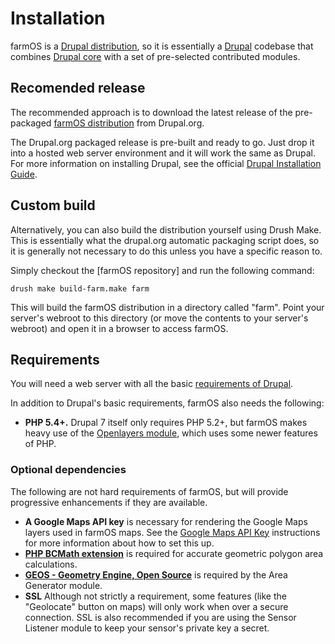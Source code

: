 # Installation

farmOS is a [Drupal distribution], so it is essentially a [Drupal] codebase that
combines [Drupal core] with a set of pre-selected contributed modules.

## Recomended release

The recommended approach is to download the latest release of the pre-packaged
[farmOS distribution] from Drupal.org.

The Drupal.org packaged release is pre-built and ready to go. Just drop it into
a hosted web server environment and it will work the same as Drupal. For more
information on installing Drupal, see the official [Drupal Installation Guide].

## Custom build

Alternatively, you can also build the distribution yourself using Drush Make.
This is essentially what the drupal.org automatic packaging script does, so it
is generally not necessary to do this unless you have a specific reason to.

Simply checkout the [farmOS repository] and run the following command:

    drush make build-farm.make farm

This will build the farmOS distribution in a directory called "farm". Point your
server's webroot to this directory (or move the contents to your server's
webroot) and open it in a browser to access farmOS.

## Requirements

You will need a web server with all the basic [requirements of Drupal].

In addition to Drupal's basic requirements, farmOS also needs the following:

* **PHP 5.4+.** Drupal 7 itself only requires PHP 5.2+, but farmOS makes heavy
  use of the [Openlayers module], which uses some newer features of PHP.

### Optional dependencies

The following are not hard requirements of farmOS, but will provide progressive
enhancements if they are available.

* **A Google Maps API key** is necessary for rendering the Google Maps layers
  used in farmOS maps. See the [Google Maps API Key] instructions for more
  information about how to set this up.
* **[PHP BCMath extension]** is required for accurate geometric polygon area
  calculations.
* **[GEOS - Geometry Engine, Open Source]** is required by the Area Generator
  module.
* **SSL** Although not strictly a requirement, some features (like the
  "Geolocate" button on maps) will only work when over a secure connection. SSL
  is also recommended if you are using the Sensor Listener module to keep your
  sensor's private key a secret.

[Drupal distribution]: https://drupal.org/documentation/build/distributions
[Drupal]: https://drupal.org
[Drupal core]: https://drupal.org/project/drupal
[https://drupal.org/project/farm]: https://drupal.org/project/farm
[farmOS distribution]: https://drupal.org/project/farm
[Drupal Installation Guide]: https://drupal.org/documentation/install
[requirements of Drupal]: https://drupal.org/requirements
[Openlayers module]: https://drupal.org/project/openlayers
[Google Maps API Key]: /hosting/googlemaps
[PHP BCMath extension]: http://php.net/manual/en/book.bc.php
[GEOS - Geometry Engine, Open Source]: https://trac.osgeo.org/geos

